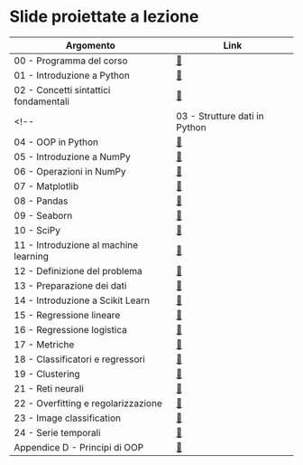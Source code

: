 # Slide proiettate a lezione

| Argomento | Link |
| --------- | ---- |
| 00 - Programma del corso | [:link:](./slides/00_program.pdf) |
| 01 - Introduzione a Python | [:link:](./slides/01_intro.pdf) |
| 02 - Concetti sintattici fondamentali | [:link:](./slides/02_syntax.pdf) |
<!-- | 03 - Strutture dati in Python | [:link:](03_data_structures.pdf) |
| 04 - OOP in Python | [:link:](04_classes.pdf) |
| 05 - Introduzione a NumPy | [:link:](05_intro_numpy.pdf) |
| 06 - Operazioni in NumPy | [:link:](06_numpy_ops.pdf) |
| 07 - Matplotlib | [:link:](07_matplotlib.pdf) |
| 08 - Pandas | [:link:](08_pandas.pdf) |
| 09 - Seaborn | [:link:](09_seaborn.pdf) |
| 10 - SciPy | [:link:](10_scipy.pdf) |
| 11 - Introduzione al machine learning | [:link:](11_intro_ml.pdf) |
| 12 - Definizione del problema | [:link:](12_framing.pdf) |
| 13 - Preparazione dei dati | [:link:](13_data_prep.pdf) |
| 14 - Introduzione a Scikit Learn | [:link:](14_intro_sklearn.pdf) |
| 15 - Regressione lineare | [:link:](15_lin_reg.pdf) |
| 16 - Regressione logistica | [:link:](16_log_reg.pdf) |
| 17 - Metriche | [:link:](17_metrics.pdf) |
| 18 - Classificatori e regressori | [:link:](18_class_reg.pdf) |
| 19 - Clustering | [:link:](19_clustering.pdf) |
| 21 - Reti neurali | [:link:](21_nn.pdf) |
| 22 - Overfitting e regolarizzazione | [:link:](22_over_reg.pdf) |
| 23 - Image classification | [:link:](23_img_proc.pdf) |
| 24 - Serie temporali | [:link:](24_ts.pdf) |
| Appendice D - Principi di OOP | [:link:](app_d_oop.pdf) | -->
